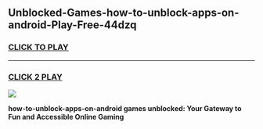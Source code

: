 
## Unblocked-Games-how-to-unblock-apps-on-android-Play-Free-44dzq
<h3>
<a href="https://premium76.site?title=how-to-unblock-apps-on-android&ref=12A">CLICK TO PLAY</a></h3>
<hr>

<h3>
<a href="https://premium76.site?title=how-to-unblock-apps-on-android&ref=12A">CLICK 2 PLAY</a>
  
</h3>

<a href="https://premium76.site?title=how-to-unblock-apps-on-android&ref=12A"><img src="https://clearcache.store/games.png"></a>


**how-to-unblock-apps-on-android games unblocked: Your Gateway to Fun and Accessible Online Gaming**
